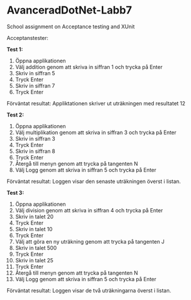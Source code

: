 # AvanceradDotNet-Labb7
School assignment on Acceptance testing and XUnit

Acceptanstester:

**Test 1:**

1. Öppna applikationen
2. Välj addition genom att skriva in siffran 1 och trycka på Enter
3. Skriv in siffran 5
4. Tryck Enter
5. Skriv in siffran 7
6. Tryck Enter

Förväntat resultat:
Appliktationen skriver ut uträkningen med resultatet 12

**Test 2:**

1. Öppna applikationen
2. Välj multiplikation genom att skriva in siffran 3 och trycka på Enter
3. Skriv in siffran 3
4. Tryck Enter
5. Skriv in siffran 8
6. Tryck Enter
7. Återgå till menyn genom att trycka på tangenten N
8. Välj Logg genom att skriva in siffran 5 och trycka på Enter

Förväntat resultat:
Loggen visar den senaste uträkningen överst i listan.

**Test 3:**

1. Öppna applikationen
2. Välj division genom att skriva in siffran 4 och trycka på Enter
3. Skriv in talet 20
4. Tryck Enter
5. Skriv in talet 10
6. Tryck Enter
7. Välj att göra en ny uträkning genom att trycka på tangenten J
8. Skriv in talet 500
9. Tryck Enter
10. Skriv in talet 25
11. Tryck Enter
12. Återgå till menyn genom att trycka på tangenten N
13. Välj Logg genom att skriva in siffran 5 och trycka på Enter

Förväntat resultat:
Loggen visar de två uträkningarna överst i listan.
